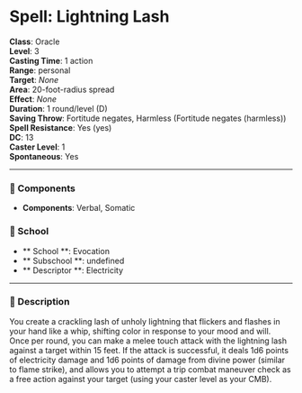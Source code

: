 
# Spell: Lightning Lash
**Class**: Oracle  
**Level**: 3  
**Casting Time**: 1 action  
**Range**: personal  
**Target**: _None_  
**Area**: 20-foot-radius spread  
**Effect**: _None_  
**Duration**: 1 round/level (D)  
**Saving Throw**: Fortitude negates, Harmless (Fortitude negates (harmless))  
**Spell Resistance**: Yes (yes)  
**DC**: 13  
**Caster Level**: 1  
**Spontaneous**: Yes

---

### 🔮 Components
- **Components**: Verbal, Somatic

### 🏫 School
- ** School **: Evocation
- ** Subschool **: undefined
- ** Descriptor **: Electricity
---

### 📜 Description
You create a crackling lash of unholy lightning that flickers and flashes in your hand like a whip, shifting color in response to your mood and will. Once per round, you can make a melee touch attack with the lightning lash against a target within 15 feet. If the attack is successful, it deals 1d6 points of electricity damage and 1d6 points of damage from divine power (similar to flame strike), and allows you to attempt a trip combat maneuver check as a free action against your target (using your caster level as your CMB).
